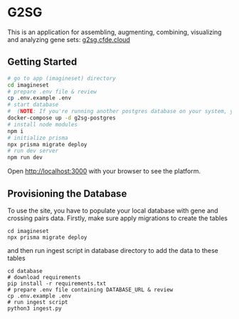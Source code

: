 # G2SG
This is an application for assembling, augmenting, combining, visualizing and analyzing gene sets: [g2sg.cfde.cloud](g2sg.cfde.cloud)

## Getting Started
```bash
# go to app (imagineset) directory
cd imagineset
# prepare .env file & review
cp .env.example .env
# start database
#  (NOTE: If you're running another postgres database on your system, you should turn it off as the ports will conflict)
docker-compose up -d g2sg-postgres
# install node modules
npm i
# initialize prisma
npx prisma migrate deploy
# run dev server
npm run dev
```

Open [http://localhost:3000](http://localhost:3000) with your browser to see the platform.


## Provisioning the Database
To use the site, you have to populate your local database with gene and crossing pairs data. Firstly, make sure apply migrations to create the tables
```
cd imagineset
npx prisma migrate deploy
```
and then run ingest script in database directory to add the data to these tables
```
cd database
# download requirements
pip install -r requirements.txt
# prepare .env file containing DATABASE_URL & review
cp .env.example .env
# run ingest script
python3 ingest.py
```

